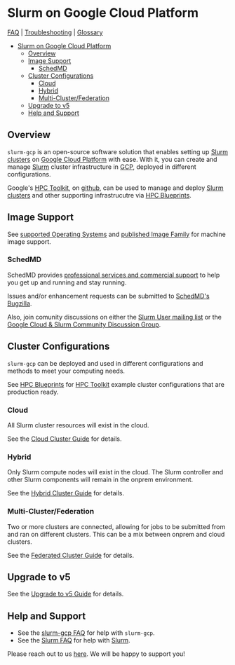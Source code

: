 # Slurm on Google Cloud Platform

[FAQ](./docs/faq.md) | [Troubleshooting](./docs/troubleshooting.md) |
[Glossary](./docs/glossary.md)

<!-- mdformat-toc start --slug=github --no-anchors --maxlevel=6 --minlevel=1 -->

- [Slurm on Google Cloud Platform](#slurm-on-google-cloud-platform)
  - [Overview](#overview)
  - [Image Support](#image-support)
    - [SchedMD](#schedmd)
  - [Cluster Configurations](#cluster-configurations)
    - [Cloud](#cloud)
    - [Hybrid](#hybrid)
    - [Multi-Cluster/Federation](#multi-clusterfederation)
  - [Upgrade to v5](#upgrade-to-v5)
  - [Help and Support](#help-and-support)

<!-- mdformat-toc end -->

## Overview

`slurm-gcp` is an open-source software solution that enables setting up
[Slurm clusters](./docs/glossary.md#slurm) on
[Google Cloud Platform](./docs/glossary.md#gcp) with ease. With it, you can
create and manage [Slurm](./docs/glossary.md#slurm) cluster infrastructure in
[GCP](./docs/glossary.md#gcp), deployed in different configurations.

Google's
[HPC Toolkit](https://cloud.google.com/blog/products/compute/new-google-cloud-hpc-toolkit),
on [github](https://github.com/GoogleCloudPlatform/hpc-toolkit), can be used to
manage and deploy [Slurm clusters](./docs/glossary.md#slurm) and other
supporting infrastrucutre via
[HPC Blueprints](https://cloud.google.com/hpc-toolkit/docs/setup/hpc-blueprint).

## Image Support

See [supported Operating Systems](./docs/images.md#supported-operating-systems)
and [published Image Family](./docs/images.md#published-image-family) for
machine image support.

### SchedMD

SchedMD provides
[professional services and commercial support](https://www.schedmd.com/support.php)
to help you get up and running and stay running.

Issues and/or enhancement requests can be submitted to
[SchedMD's Bugzilla](https://bugs.schedmd.com).

Also, join comunity discussions on either the
[Slurm User mailing list](https://slurm.schedmd.com/mail.html) or the
[Google Cloud & Slurm Community Discussion Group](https://groups.google.com/forum/#!forum/google-cloud-slurm-discuss).

## Cluster Configurations

`slurm-gcp` can be deployed and used in different configurations and methods to
meet your computing needs.

See
[HPC Blueprints](https://cloud.google.com/hpc-toolkit/docs/setup/hpc-blueprint)
for
[HPC Toolkit](https://cloud.google.com/blog/products/compute/new-google-cloud-hpc-toolkit)
example cluster configurations that are production ready.

### Cloud

All Slurm cluster resources will exist in the cloud.

See the [Cloud Cluster Guide](./docs/cloud.md) for details.

### Hybrid

Only Slurm compute nodes will exist in the cloud. The Slurm controller and other
Slurm components will remain in the onprem environment.

See the [Hybrid Cluster Guide](./docs/hybrid.md) for details.

### Multi-Cluster/Federation

Two or more clusters are connected, allowing for jobs to be submitted from and
ran on different clusters. This can be a mix between onprem and cloud clusters.

See the [Federated Cluster Guide](./docs/federation.md) for details.

## Upgrade to v5

See the [Upgrade to v5 Guide](./docs/upgrade_to_v5.md) for details.

## Help and Support

- See the [slurm-gcp FAQ](./docs/faq.md) for help with `slurm-gcp`.
- See the [Slurm FAQ](https://slurm.schedmd.com/faq.html) for help with
  [Slurm](./docs/glossary.md#slurm).

Please reach out to us
[here](./docs/faq.md#how-do-i-get-support-for-slurm-gcp-and-slurm). We will be
happy to support you!
